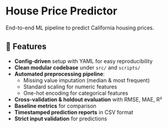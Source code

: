# House Price Predictor

End-to-end ML pipeline to predict California housing prices.

## 🚀 Features
- **Config-driven** setup with YAML for easy reproducibility
- **Clean modular codebase** under `src/` and `scripts/`
- **Automated preprocessing pipeline**:
  - Missing value imputation (median & most frequent)
  - Standard scaling for numeric features
  - One-hot encoding for categorical features
- **Cross-validation & holdout evaluation** with RMSE, MAE, R²
- **Baseline metrics** for comparison
- **Timestamped prediction reports** in CSV format
- **Strict input validation** for predictions